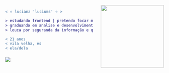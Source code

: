 
<img align="right" height="200" style="margin-left: 25px" src="https://i.imgur.com/54Yxbol.gif"/>

```diff
< ⭐ luciana 'luciums' ⭐ >

> estudando frontend | pretendo focar mais em javascript futuramente;
> graduando em analise e desenvolvimento de sistemas;
> louca por seguranda da informação e querendo estudar tudo ao mesmo tempo;

< ‍21 anos
< vila velha, es
< ela/dela

```

#### 


<a href="https://www.linkedin.com/in/lucianarrangel/"><img src="https://img.shields.io/badge/LinkedIn-0077B5?style=for-the-badge&logo=linkedin&logoColor=white"></img></a>

